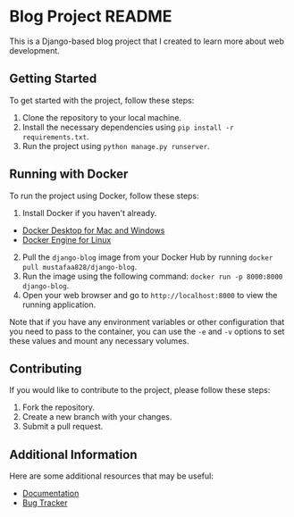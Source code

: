 # Blog Project README

This is a Django-based blog project that I created to learn more about web development.

## Getting Started

To get started with the project, follow these steps:

1. Clone the repository to your local machine.
2. Install the necessary dependencies using `pip install -r requirements.txt`.
3. Run the project using `python manage.py runserver`.

## Running with Docker

To run the project using Docker, follow these steps:
1. Install Docker if you haven't already.
  - [Docker Desktop for Mac and Windows](https://www.docker.com/products/docker-desktop)
  - [Docker Engine for Linux](https://docs.docker.com/install/linux/docker-ce/ubuntu/)
2. Pull the `django-blog` image from your Docker Hub by running `docker pull mustafaa828/django-blog`.
3. Run the image using the following command: `docker run -p 8000:8000 django-blog`.
4. Open your web browser and go to `http://localhost:8000` to view the running application.

Note that if you have any environment variables or other configuration that you need to pass to the container, you can use the `-e` and `-v` options to set these values and mount any necessary volumes.



## Contributing

If you would like to contribute to the project, please follow these steps:

1. Fork the repository.
2. Create a new branch with your changes.
3. Submit a pull request.

## Additional Information

Here are some additional resources that may be useful:

- [Documentation](https://docs.djangoproject.com/)
- [Bug Tracker](https://github.com/mustafaa828/django_blog/issues)
